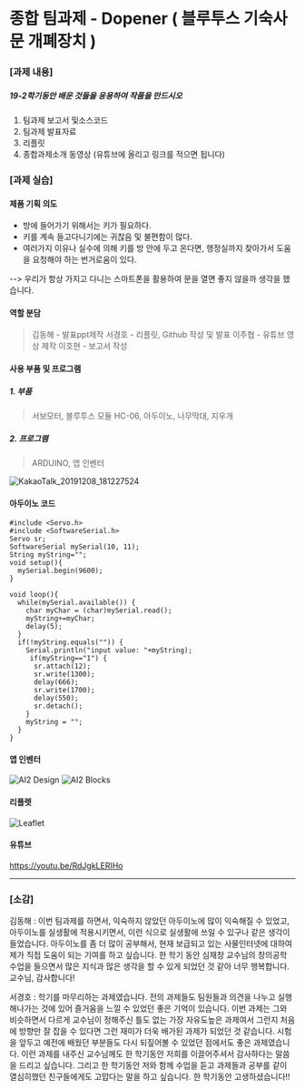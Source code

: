 # 종합 팀과제 - Dopener ( 블루투스 기숙사문 개폐장치 )

### [과제 내용]

##### 19-2학기동안 배운 것들을 응용하여 작품을 만드시오

1. 팀과제 보고서 및소스코드
2. 팀과제 발표자료
3. 리플릿
4. 종합과제소개 동영상 (유튜브에 올리고 링크를 적으면 됩니다)

### [과제 실습]

#### 제품 기획 의도

- 방에 들어가기 위해서는 키가 필요하다.
- 키를 계속 들고다니기에는 귀찮음 및 불편함이 많다.
- 여러가지 이유나 실수에 의해 키를 방 안에 두고 온다면, 행정실까지 찾아가서 도움을 요청해야 하는 번거로움이 있다.

--> 우리가 항상 가지고 다니는 스마트폰을 활용하여 문을 열면 좋지 않을까 생각을 했습니다.


#### 역할 분담

>김동해 - 발표ppt제작
>서경호 - 리플릿, Github 작성 및 발표
>이주협 - 유튜브 영상 제작
>이호현 - 보고서 작성


#### 사용 부품 및 프로그램

##### 1. 부품
> 서보모터, 블루투스 모듈 HC-06, 아두이노, 나무막대, 지우개

##### 2. 프로그램
>ARDUINO, 앱 인벤터

![KakaoTalk_20191208_181227524](https://user-images.githubusercontent.com/50915637/70513706-78cc4d00-1b75-11ea-9ff6-49d80eb43fbf.png)


#### 아두이노 코드

```
#include <Servo.h>
#include <SoftwareSerial.h>
Servo sr;
SoftwareSerial mySerial(10, 11);
String myString="";
void setup(){
  mySerial.begin(9600);
}

void loop(){
  while(mySerial.available()) {
    char myChar = (char)mySerial.read();
    myString+=myChar;
    delay(5);
  }
  if(!myString.equals("")) {
    Serial.println("input value: "+myString);
     if(myString=="1") {
      sr.attach(12);
      sr.write(1300);
      delay(666);
      sr.write(1700);
      delay(550);
      sr.detach();
    }
    myString = "";
  }
}
```



#### 앱 인벤터

![AI2 Design](https://user-images.githubusercontent.com/50915637/70508515-e8403d80-1b71-11ea-85b1-f9095e83add6.png)
![AI2 Blocks](https://user-images.githubusercontent.com/50915637/70508546-fa21e080-1b71-11ea-982d-10db4b6debc8.png)



#### 리플렛

![Leaflet](https://user-images.githubusercontent.com/50915637/70508664-16258200-1b72-11ea-9c8c-aab0ca0d69d6.png)



#### 유튜브

https://youtu.be/RdJgkLERIHo

<hr/>

### [소감]

김동해 : 이번 팀과제를 하면서, 익숙하지 않았던 아두이노에 많이 익숙해질 수 있었고, 아두이노를 실생활에 적용시키면서, 이런 식으로 실생활에 쓰일 수 있구나 같은 생각이 들었습니다. 아두이노를 좀 더 많이 공부해서, 현재 보급되고 있는 사물인터넷에 대하여 제가 직접 도움이 되는 기여를 하고 싶습니다. 한 학기 동안 심재창 교수님의 창의공학 수업을 들으면서 많은 지식과 많은 생각을 할 수 있게 되었던 것 같아 너무 행복합니다. 교수님, 감사합니다!

서경호 : 학기를 마무리하는 과제였습니다. 전의 과제들도 팀원들과 의견을 나누고 실행해나가는 것에 있어 즐거움을 느낄 수 있었던 좋은 기억이 있습니다. 이번 과제는 그와 비슷하면서 다르게 교수님이 정해주신 틀도 없는 가장 자유도높은 과제여서 그런지 처음에 방향만 잘 잡을 수 있다면 그런 재미가 더욱 배가된 과제가 되었던 것 같습니다. 시험을 앞두고 예전에 배웠던 부분들도 다시 되짚어볼 수 있었던 점에서도 좋은 과제였습니다. 이런 과제를 내주신 교수님께도 한 학기동안 저희를 이끌어주셔서 감사하다는 말씀을 드리고 싶습니다. 그리고 한 학기동안 저와 함께 수업을 듣고 과제들과 공부를 같이 열심히했던 친구들에게도 고맙다는 말을 하고 싶습니다. 한 학기동안 고생하셨습니다!!

